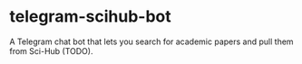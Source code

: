 # telegram-scihub-bot

A Telegram chat bot that lets you search for academic papers and pull them from Sci-Hub (TODO).
